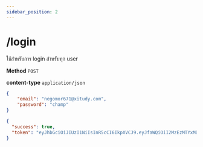 ```yaml
---
sidebar_position: 2
---
```


# /login


ใช้สำหรับการ login สำหรับทุก user

**Method** `POST`

**content-type** `application/json`

```json title="Request"
{
    "email": "negomor671@xitudy.com",
    "password": "champ"
}
```

```json title="Response"
{
  "success": true,
  "token": "eyJhbGciOiJIUzI1NiIsInR5cCI6IkpXVCJ9.eyJfaWQiOiI2MzEzMTYxMDVhNjRiNWJhODBkZDg2NzEiLCJlbWFpbCI6Im1hc2lkaXY5OTlAeGl0dWR5LmNvbSIsInNjaG9vbCI6ImhvcndhbmciLCJyb2xlIjoiYWRtaW4iLCJzdGF0dXMiOiJBY3RpdmUiLCJfX3YiOjAsImlhdCI6MTY2MjE5ODY1NiwiZXhwIjoxNjYyMjAyMjU2fQ.iTOxD59q1pdJQIeaWMU27qixLPhGNqCotNB-F-n1ZU8"
}
```